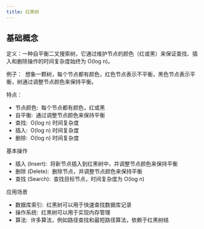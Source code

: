 ```yaml
---
title: 红黑树
---
```

## 基础概念

定义：一种自平衡二叉搜索树，它通过维护节点的颜色（红或黑）来保证查找、插入和删除操作的时间复杂度始终为 O(log n)。

例子：  想象一颗树，每个节点都有颜色，红色节点表示不平衡，黑色节点表示平衡，树通过调整节点颜色来保持平衡。

特点：

- 节点颜色:  每个节点都有颜色，红或黑
- 自平衡:  通过调整节点颜色来保持平衡
- 查找:  O(log n) 时间复杂度
- 插入:  O(log n) 时间复杂度
- 删除:  O(log n) 时间复杂度

基本操作

- 插入 (Insert):  将新节点插入到红黑树中，并调整节点颜色来保持平衡
- 删除 (Delete):  删除节点，并调整节点颜色来保持平衡
- 查找 (Search):  查找目标节点，时间复杂度为 O(log n)

应用场景

- 数据库索引:  红黑树可以用于快速查找数据库记录
- 操作系统:  红黑树可以用于实现内存管理
- 算法:  许多算法，例如路径查找和最短路径算法，依赖于红黑树结
